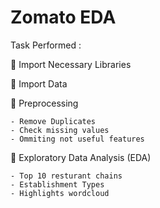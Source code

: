 # Zomato EDA

Task Performed :

🥫 Import Necessary Libraries

🥫 Import Data

🥫 Preprocessing
    
    - Remove Duplicates
    - Check missing values
    - Ommiting not useful features

🥫 Exploratory Data Analysis (EDA)

    - Top 10 resturant chains
    - Establishment Types
    - Highlights wordcloud


